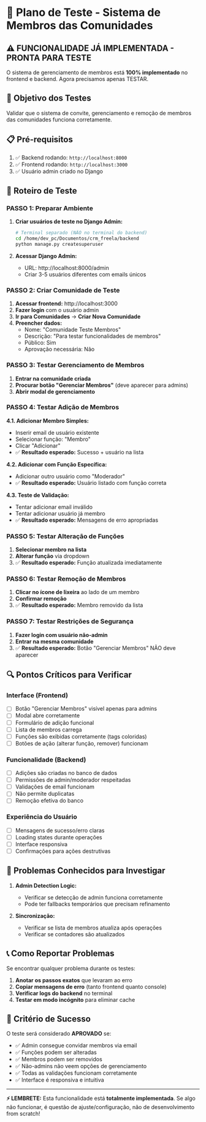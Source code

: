 # 🧪 Plano de Teste - Sistema de Membros das Comunidades

## ⚠️ FUNCIONALIDADE JÁ IMPLEMENTADA - PRONTA PARA TESTE

O sistema de gerenciamento de membros está **100% implementado** no frontend e backend. Agora precisamos apenas TESTAR.

## 🎯 Objetivo dos Testes

Validar que o sistema de convite, gerenciamento e remoção de membros das comunidades funciona corretamente.

## 📋 Pré-requisitos

1. ✅ Backend rodando: `http://localhost:8000`
2. ✅ Frontend rodando: `http://localhost:3000`
3. ✅ Usuário admin criado no Django

## 🚀 Roteiro de Teste

### **PASSO 1: Preparar Ambiente**

1. **Criar usuários de teste no Django Admin:**
   ```bash
   # Terminal separado (NÃO no terminal do backend)
   cd /home/dev_pc/Documentos/crm_freela/backend
   python manage.py createsuperuser
   ```

2. **Acessar Django Admin:**
   - URL: http://localhost:8000/admin
   - Criar 3-5 usuários diferentes com emails únicos

### **PASSO 2: Criar Comunidade de Teste**

1. **Acessar frontend:** http://localhost:3000
2. **Fazer login** com o usuário admin
3. **Ir para Comunidades** → **Criar Nova Comunidade**
4. **Preencher dados:**
   - Nome: "Comunidade Teste Membros"
   - Descrição: "Para testar funcionalidades de membros"
   - Público: Sim
   - Aprovação necessária: Não

### **PASSO 3: Testar Gerenciamento de Membros**

1. **Entrar na comunidade criada**
2. **Procurar botão "Gerenciar Membros"** (deve aparecer para admins)
3. **Abrir modal de gerenciamento**

### **PASSO 4: Testar Adição de Membros**

**4.1. Adicionar Membro Simples:**
- Inserir email de usuário existente
- Selecionar função: "Membro" 
- Clicar "Adicionar"
- ✅ **Resultado esperado:** Sucesso + usuário na lista

**4.2. Adicionar com Função Específica:**
- Adicionar outro usuário como "Moderador"
- ✅ **Resultado esperado:** Usuário listado com função correta

**4.3. Teste de Validação:**
- Tentar adicionar email inválido
- Tentar adicionar usuário já membro
- ✅ **Resultado esperado:** Mensagens de erro apropriadas

### **PASSO 5: Testar Alteração de Funções**

1. **Selecionar membro na lista**
2. **Alterar função** via dropdown
3. ✅ **Resultado esperado:** Função atualizada imediatamente

### **PASSO 6: Testar Remoção de Membros**

1. **Clicar no ícone de lixeira** ao lado de um membro
2. **Confirmar remoção**
3. ✅ **Resultado esperado:** Membro removido da lista

### **PASSO 7: Testar Restrições de Segurança**

1. **Fazer login com usuário não-admin**
2. **Entrar na mesma comunidade**
3. ✅ **Resultado esperado:** Botão "Gerenciar Membros" NÃO deve aparecer

## 🔍 Pontos Críticos para Verificar

### **Interface (Frontend)**
- [ ] Botão "Gerenciar Membros" visível apenas para admins
- [ ] Modal abre corretamente
- [ ] Formulário de adição funcional
- [ ] Lista de membros carrega
- [ ] Funções são exibidas corretamente (tags coloridas)
- [ ] Botões de ação (alterar função, remover) funcionam

### **Funcionalidade (Backend)**
- [ ] Adições são criadas no banco de dados
- [ ] Permissões de admin/moderador respeitadas
- [ ] Validações de email funcionam
- [ ] Não permite duplicatas
- [ ] Remoção efetiva do banco

### **Experiência do Usuário**
- [ ] Mensagens de sucesso/erro claras
- [ ] Loading states durante operações
- [ ] Interface responsiva
- [ ] Confirmações para ações destrutivas

## 🐛 Problemas Conhecidos para Investigar

1. **Admin Detection Logic:**
   - Verificar se detecção de admin funciona corretamente
   - Pode ter fallbacks temporários que precisam refinamento

2. **Sincronização:**
   - Verificar se lista de membros atualiza após operações
   - Verificar se contadores são atualizados

## 📞 Como Reportar Problemas

Se encontrar qualquer problema durante os testes:

1. **Anotar os passos exatos** que levaram ao erro
2. **Copiar mensagens de erro** (tanto frontend quanto console)
3. **Verificar logs do backend** no terminal
4. **Testar em modo incógnito** para eliminar cache

## 🎉 Critério de Sucesso

O teste será considerado **APROVADO** se:
- ✅ Admin consegue convidar membros via email
- ✅ Funções podem ser alteradas
- ✅ Membros podem ser removidos
- ✅ Não-admins não veem opções de gerenciamento
- ✅ Todas as validações funcionam corretamente
- ✅ Interface é responsiva e intuitiva

---

**⚡ LEMBRETE:** Esta funcionalidade está **totalmente implementada**. Se algo não funcionar, é questão de ajuste/configuração, não de desenvolvimento from scratch!
